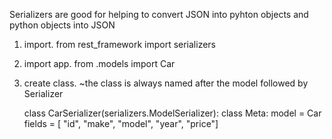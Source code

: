 
Serializers are good for helping to convert JSON into pyhton objects
and python objects into JSON


1. import. 
    from rest_framework import serializers

2. import app. 
    from .models import Car

3. create class.
 ~the class is always named after the model followed by Serializer 

    class CarSerializer(serializers.ModelSerializer): 
        class Meta:
            model = Car
            fields = [ "id", "make", "model", "year", "price"]  






    
    